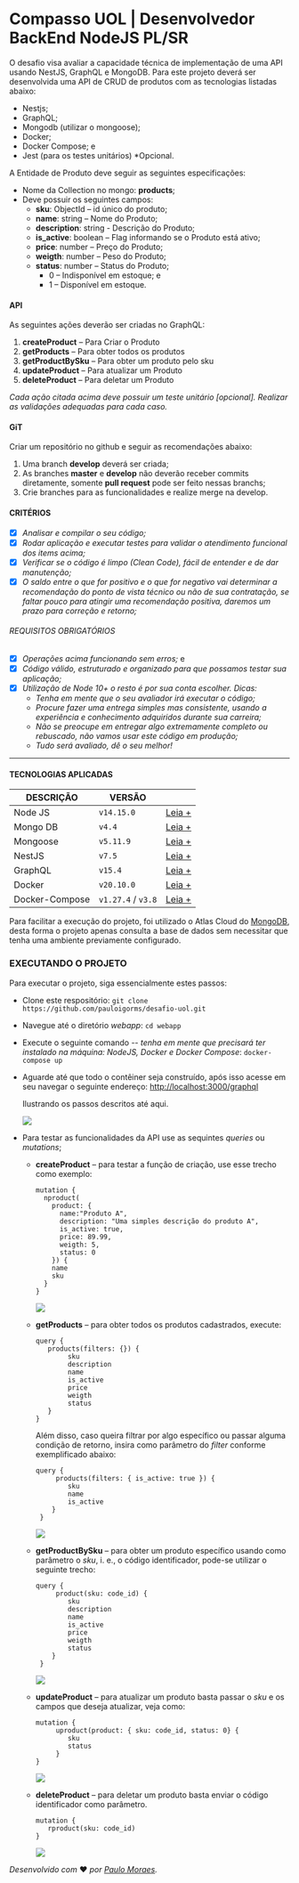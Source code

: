 
# Compasso UOL | Desenvolvedor BackEnd NodeJS PL/SR

O desafio visa avaliar a capacidade técnica de implementação de uma API usando NestJS,  GraphQL e MongoDB. Para este projeto deverá ser desenvolvida uma API de CRUD de produtos com as tecnologias listadas abaixo:
- Nestjs;
- GraphQL;
- Mongodb (utilizar o mongoose);
- Docker;
- Docker Compose; e
- Jest (para os testes unitários) *Opcional.

A Entidade de Produto deve seguir as seguintes especificações:

- Nome da Collection no mongo: **products**;
- Deve possuir os seguintes campos:
	- **sku**: ObjectId – id único do produto;
	- **name**: string – Nome do Produto;
	- **description**: string - Descrição do Produto;
	- **is_active**: boolean – Flag informando se o Produto está ativo;
	- **price**: number – Preço do Produto;
	- **weigth**: number – Peso do Produto;
	- **status**: number – Status do Produto;
		- 0 – Indisponível em estoque; e
		- 1 – Disponível em estoque.

#### API

As seguintes ações deverão ser criadas no GraphQL:

 1. **createProduct** – Para Criar o Produto  
 2. **getProducts** – Para obter todos os produtos  
 3. **getProductBySku** – Para obter um produto pelo sku
 4. **updateProduct** – Para atualizar um Produto
 5. **deleteProduct** – Para deletar um Produto

*Cada ação citada acima deve possuir um teste unitário [opcional]. Realizar as validações adequadas para cada caso.*

#### GiT

Criar um repositório no github e seguir as recomendações abaixo:

 1. Uma branch **develop** deverá ser criada;
 2.  As branches **master** e **develop** não deverão receber commits diretamente, somente **pull request** pode ser feito nessas branchs;
 3. Crie branches para as funcionalidades e realize merge na develop.

#### CRITÉRIOS

- [x] *Analisar e compilar o seu código;*
- [x] *Rodar aplicação e executar testes para validar o atendimento funcional dos items acima;*
- [x] *Verificar se o código é limpo (Clean Code), fácil de entender e de dar manutenção;*
- [x] *O saldo entre o que for positivo e o que for negativo vai determinar a recomendação do ponto de vista técnico ou não de sua contratação, se faltar pouco para atingir uma recomendação positiva, daremos um prazo para correção e retorno;*
###### REQUISITOS OBRIGATÓRIOS
- [x] *Operações acima funcionando sem erros;* e
- [x] *Código válido, estruturado e organizado para que possamos testar sua aplicação;*
- [x] *Utilização de Node 10+ o resto é por sua conta escolher. Dicas:*
	- *Tenha em mente que o seu avaliador irá executar o código;*
	-  *Procure fazer uma entrega simples mas consistente, usando a experiência e conhecimento adquiridos durante sua carreira;*
	- *Não se preocupe em entregar algo extremamente completo ou rebuscado, não vamos usar este código em produção;*
	- *Tudo será avaliado, dê o seu melhor!*

---

#### TECNOLOGIAS APLICADAS

| DESCRIÇÃO | VERSÃO ||
|-----------|--------|-|
|Node JS | `v14.15.0` |[Leia +](https://nodejs.org/en/)|
|Mongo DB | `v4.4` |[Leia +](https://www.mongodb.com/)|
|Mongoose | `v5.11.9` | [Leia +](https://mongoosejs.com/) |
|NestJS | `v7.5` | [Leia +](https://docs.nestjs.com/) |
|GraphQL | `v15.4` | [Leia +](https://graphql.org/learn/) |
|Docker | `v20.10.0` | [Leia +](https://docs.docker.com/) |
|Docker-Compose | `v1.27.4` / `v3.8` | [Leia +](https://docs.docker.com/compose/) |


Para facilitar a execução do projeto, foi utilizado o Atlas Cloud do [MongoDB](https://www.mongodb.com/cloud/atlas), desta forma o projeto apenas consulta a base de dados sem necessitar que tenha uma ambiente previamente configurado.

### EXECUTANDO O PROJETO

Para executar o projeto, siga essencialmente estes passos:

 - Clone este respositório:
    `git clone https://github.com/pauloigorms/desafio-uol.git`
    
  - Navegue até o diretório *webapp*:
	`cd webapp`
	
  - Execute o seguinte comando -- *tenha em mente que precisará ter instalado na máquina:  NodeJS, Docker e Docker Compose*:
	`docker-compose up`

  - Aguarde até que todo o contêiner seja construído, após isso acesse em seu navegar o seguinte endereço:
	  [http://localhost:3000/graphql](http://localhost:3000/graphql)

	Ilustrando os passos descritos até aqui.

	<img src="https://github.com/pauloigorms/desafio-uol/blob/develop/imgs/start.PNG">

 - Para testar as funcionalidades da API use as sequintes *queries* ou *mutations*;
     - **createProduct**  – para testar a função de criação, use esse trecho como exemplo:
		 ```
		 mutation {
		   nproduct(
		     product: {
		       name:"Produto A",
		       description: "Uma simples descrição do produto A",
		       is_active: true,
		       price: 89.99,
		       weigth: 5,
		       status: 0
		     }) {
		     name
		     sku
		   }
		}
		 ```

		<img src="https://github.com/pauloigorms/desafio-uol/blob/develop/imgs/create.PNG">

	 - **getProducts** – para obter todos os produtos cadastrados, execute:
		 ```
		 query {
			products(filters: {}) {
				 sku
				 description
				 name
				 is_active
				 price
				 weigth
				 status
			} 
		 }
		```
		Além disso, caso queira filtrar por algo específico ou passar alguma condição de retorno, insira como parâmetro do *filter* conforme exemplificado abaixo:
		```
		query {
			 products(filters: { is_active: true }) {
				sku
				name
				is_active
			} 
		 }
		```

		<img src="https://github.com/pauloigorms/desafio-uol/blob/develop/imgs/getall.PNG">

	  - **getProductBySku** – para obter um produto específico usando como parâmetro o *sku*, i. e., o código identificador, pode-se utilizar o seguinte trecho:
	    ```
	    query {
			 product(sku: code_id) {
				sku
			    description
			    name
			    is_active
			    price
			    weigth
			    status
			} 
		 }
		```

		<img src="https://github.com/pauloigorms/desafio-uol/blob/develop/imgs/getone.PNG">

   - **updateProduct** – para atualizar um produto basta passar o *sku* e os campos que deseja atualizar, veja como:
	 ```
	 mutation {
		  uproduct(product: { sku: code_id, status: 0} {
		     sku
		     status
		  }
	 }
	 ```

	 <img src="https://github.com/pauloigorms/desafio-uol/blob/develop/imgs/update.PNG">

   - **deleteProduct** – para deletar um produto basta enviar o código identificador como parâmetro.
     ```
	 mutation {
		rproduct(sku: code_id)
	 }
     ```

	 <img src="https://github.com/pauloigorms/desafio-uol/blob/develop/imgs/delete.PNG">


*Desenvolvido com* ❤️ *por [Paulo Moraes](http://pauloigorms.github.io/).* 
